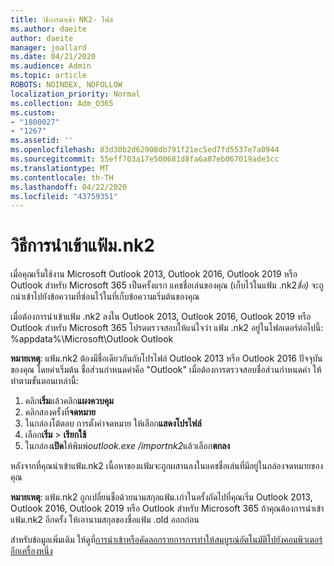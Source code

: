 ```yaml
---
title: วิธีการนําเข้า NK2- ไฟล์
ms.author: daeite
author: daeite
manager: joallard
ms.date: 04/21/2020
ms.audience: Admin
ms.topic: article
ROBOTS: NOINDEX, NOFOLLOW
localization_priority: Normal
ms.collection: Adm_O365
ms.custom:
- "1800027"
- "1267"
ms.assetid: ''
ms.openlocfilehash: 83d30b2d62908db791f21ec5ed7fd5537e7a0944
ms.sourcegitcommit: 55eff703a17e500681d8fa6a87eb067019ade3cc
ms.translationtype: MT
ms.contentlocale: th-TH
ms.lasthandoff: 04/22/2020
ms.locfileid: "43759351"
---
```

# <a name="how-to-import-nk2-files"></a>วิธีการนําเข้าแฟ้ม.nk2 

เมื่อคุณเริ่มใช้งาน Microsoft Outlook 2013, Outlook 2016, Outlook 2019 หรือ Outlook สําหรับ Microsoft 365 เป็นครั้งแรก แคชชื่อเล่นของคุณ (เก็บไว้ในแฟ้ม .nk2*ชื่อ)* จะถูกนําเข้าไปยังข้อความที่ซ่อนไว้ในที่เก็บข้อความเริ่มต้นของคุณ

เมื่อต้องการนําเข้าแฟ้ม .nk2 ลงใน Outlook 2013, Outlook 2016, Outlook 2019 หรือ Outlook สําหรับ Microsoft 365 โปรดตรวจสอบให้แน่ใจว่า แฟ้ม .nk2 อยู่ในโฟลเดอร์ต่อไปนี้: %appdata%\Microsoft\Outlook Outlook

**หมายเหตุ**: แฟ้ม.nk2 ต้องมีชื่อเดียวกันกับโปรไฟล์ Outlook 2013 หรือ Outlook 2016 ปัจจุบันของคุณ โดยค่าเริ่มต้น ชื่อส่วนกําหนดค่าคือ "Outlook" เมื่อต้องการตรวจสอบชื่อส่วนกําหนดค่า ให้ทําตามขั้นตอนเหล่านี้: 
1. คลิก**เริ่ม**แล้วคลิก**แผงควบคุม**
2. คลิกสองครั้งที่**จดหมาย**
3. ในกล่องโต้ตอบ การตั้งค่าจดหมาย ให้เลือก**แสดงโปรไฟล์**
4. เลือก**เริ่ม** > **เรียกใช้**
5. ในกล่อง**เปิด**ให้พิมพ์*outlook.exe /importnk2*แล้วเลือก**ตกลง** 

หลังจากที่คุณนําเข้าแฟ้ม.nk2 เนื้อหาของแฟ้มจะถูกผสานลงในแคชชื่อเล่นที่มีอยู่ในกล่องจดหมายของคุณ

**หมายเหตุ**: แฟ้ม.nk2 ถูกเปลี่ยนชื่อด้วยนามสกุลแฟ้ม.เก่าในครั้งถัดไปที่คุณเริ่ม Outlook 2013, Outlook 2016, Outlook 2019 หรือ Outlook สําหรับ Microsoft 365 ถ้าคุณต้องการนําเข้าแฟ้ม.nk2 อีกครั้ง ให้เอานามสกุลของชื่อแฟ้ม .old ออกก่อน

สําหรับข้อมูลเพิ่มเติม ให้ดูที่[การนําเข้าหรือคัดลอกรายการการทําให้สมบูรณ์อัตโนมัติไปยังคอมพิวเตอร์อีกเครื่องหนึ่ง](https://support.microsoft.com/help/2806550/how-to-import-nk2-files-into-outlook%)
